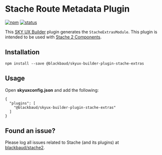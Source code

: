 # Stache Route Metadata Plugin

[![npm](https://img.shields.io/npm/v/@blackbaud/skyux-builder-plugin-stache-extras.svg)](https://www.npmjs.com/package/@blackbaud/skyux-builder-plugin-stache-extras)
[![status](https://travis-ci.org/blackbaud/skyux-builder-plugin-stache-extras.svg?branch=master)](https://travis-ci.org/blackbaud/skyux-builder-plugin-stache-extras)

This [SKY UX Builder](https://github.com/blackbaud/skyux-builder) plugin generates the `StacheExtrasModule`. This plugin is intended to be used with [Stache 2 Components](https://github.com/blackbaud/stache2).

## Installation

```
npm install --save @blackbaud/skyux-builder-plugin-stache-extras
```

## Usage

Open **skyuxconfig.json** and add the following:

```
{
  "plugins": [
    "@blackbaud/skyux-builder-plugin-stache-extras"
  ]
}
```

## Found an issue?

Please log all issues related to Stache (and its plugins) at [blackbaud/stache2](https://github.com/blackbaud/stache2/issues).
